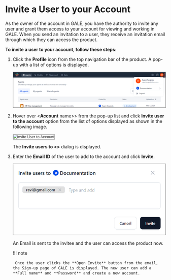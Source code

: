# Invite a User to your Account

As the owner of the account in GALE, you have the authority to invite any user and grant them access to your account for viewing and working in GALE. When you send an invitation to a user, they receive an invitation email through which they can access the product.

**To invite a user to your account, follow these steps**:


1. Click the **Profile** icon from the top navigation bar of the product. A pop-up with a list of options is displayed.

    <img src="../images/profile-icon.png" alt="Profile Icon" title="Profile Icon" style="border: 1px solid gray; zoom:80%;">

1. Hover over <**Account** name>> from the pop-up list and click **Invite user to the account** option from the list of options displayed as shown in the following image.

    <img src="../invite-user-to-account.png" alt="Invite User to Account" title="Invite User to Account" style="border: 1px solid gray; zoom:80%;">

    The **Invite users to &lt;<account name>>** dialog is displayed.

1. Enter the **Email ID** of the user to add to the account and click **Invite**.

    <img src="../images/add-user-id-to-invite.png" alt="Add User ID to Invite" title="Add User ID to Invite" style="border: 1px solid gray; zoom:80%;">

    An Email is sent to the invitee and the user can access the product now.

    !!! note

        Once the user clicks the **Open Invite** button from the email, the Sign-up page of GALE is displayed. The new user can add a **Full name** and **Password** and create a new account.
